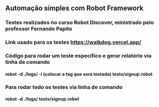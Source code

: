 ## Automação simples com Robot Framework
### Testes realizados no curso Robot Discover, ministrado pelo professor Fernando Papito 

### Link usado para os testes https://walkdog.vercel.app/

### Código para rodar um teste específico e gerar relatório via linha de comando 
#### robot -d ./logs/ -i (colocar a tag que será testada) tests/signup.robot 

### Para rodar todo os testes via linha de comando 
#### robot -d ./logs/ tests/signup.robot 

